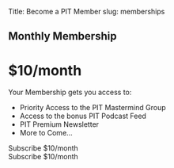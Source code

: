 Title: Become a PIT Member
slug: memberships
		
<div class="jumbotron">
	<h2>Monthly Membership</h2>
	<h1>$10/month</h1>
	<p>
		Your Membership gets you access to:
	<ul>
		<li>Priority Access to the PIT Mastermind Group</li>
		<li>Access to the bonus PIT Podcast Feed</li>
		<li>PIT Premium Newsletter</li>
		<li>More to Come...</li>
		</ul>
	</p>
		</div>
<div class="card-deck">
	<div class="card">
	<a class="button">
	Subscribe $10/month
	</a>
	</div>
	<div class="card">
	<a class="button">
	Subscribe $10/month
	</a>
	</div>
</div>
